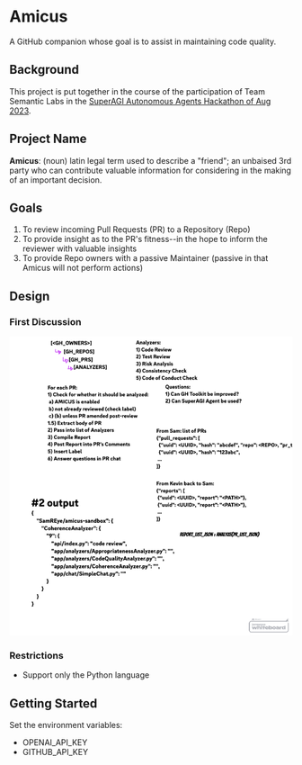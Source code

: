 # Amicus

A GitHub companion whose goal is to assist in maintaining code quality.

## Background

This project is put together in the course of the participation of Team Semantic Labs in the [SuperAGI Autonomous Agents Hackathon of Aug 2023](https://superagi.com/autonomous-agents-hackathon/).

## Project Name

**Amicus**: (noun) latin legal term used to describe a "friend"; an unbaised 3rd party who can contribute valuable information for considering in the making of an important decision.

## Goals

1. To review incoming Pull Requests (PR) to a Repository (Repo)
1. To provide insight as to the PR's fitness--in the hope to inform the reviewer with valuable insights
1. To provide Repo owners with a passive Maintainer (passive in that Amicus will not perform actions)

## Design

### First Discussion

![Design](/artifacts/whiteboard_session_1.png)

### Restrictions

 * Support only the Python language

## Getting Started

Set the environment variables:
 * OPENAI_API_KEY
 * GITHUB_API_KEY